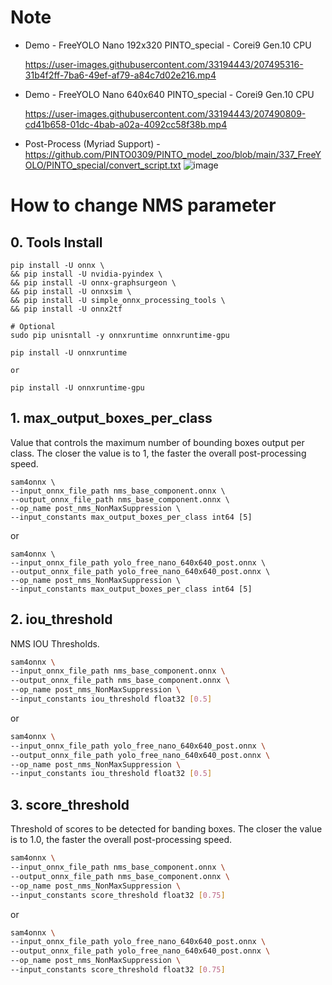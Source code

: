 # Note
- Demo - FreeYOLO Nano 192x320 PINTO_special - Corei9 Gen.10 CPU

  https://user-images.githubusercontent.com/33194443/207495316-31b4f2ff-7ba6-49ef-af79-a84c7d02e216.mp4

- Demo - FreeYOLO Nano 640x640 PINTO_special - Corei9 Gen.10 CPU

  https://user-images.githubusercontent.com/33194443/207490809-cd41b658-01dc-4bab-a02a-4092cc58f38b.mp4

- Post-Process (Myriad Support) - https://github.com/PINTO0309/PINTO_model_zoo/blob/main/337_FreeYOLO/PINTO_special/convert_script.txt
![image](https://user-images.githubusercontent.com/33194443/207271656-0b7fc7ca-aadb-4d3c-b18c-388bd60c687d.png)

# How to change NMS parameter
## 0. Tools Install
```
pip install -U onnx \
&& pip install -U nvidia-pyindex \
&& pip install -U onnx-graphsurgeon \
&& pip install -U onnxsim \
&& pip install -U simple_onnx_processing_tools \
&& pip install -U onnx2tf
```

```
# Optional
sudo pip unisntall -y onnxruntime onnxruntime-gpu

pip install -U onnxruntime

or

pip install -U onnxruntime-gpu
```

## 1. max_output_boxes_per_class
  Value that controls the maximum number of bounding boxes output per class. The closer the value is to 1, the faster the overall post-processing speed.
  ```
  sam4onnx \
  --input_onnx_file_path nms_base_component.onnx \
  --output_onnx_file_path nms_base_component.onnx \
  --op_name post_nms_NonMaxSuppression \
  --input_constants max_output_boxes_per_class int64 [5]
  ```
  or
  ```
  sam4onnx \
  --input_onnx_file_path yolo_free_nano_640x640_post.onnx \
  --output_onnx_file_path yolo_free_nano_640x640_post.onnx \
  --op_name post_nms_NonMaxSuppression \
  --input_constants max_output_boxes_per_class int64 [5]
  ```
## 2. iou_threshold
  NMS IOU Thresholds.
  ```bash
  sam4onnx \
  --input_onnx_file_path nms_base_component.onnx \
  --output_onnx_file_path nms_base_component.onnx \
  --op_name post_nms_NonMaxSuppression \
  --input_constants iou_threshold float32 [0.5]
  ```
  or
  ```bash
  sam4onnx \
  --input_onnx_file_path yolo_free_nano_640x640_post.onnx \
  --output_onnx_file_path yolo_free_nano_640x640_post.onnx \
  --op_name post_nms_NonMaxSuppression \
  --input_constants iou_threshold float32 [0.5]
  ```
## 3. score_threshold
  Threshold of scores to be detected for banding boxes. The closer the value is to 1.0, the faster the overall post-processing speed.
  ```bash
  sam4onnx \
  --input_onnx_file_path nms_base_component.onnx \
  --output_onnx_file_path nms_base_component.onnx \
  --op_name post_nms_NonMaxSuppression \
  --input_constants score_threshold float32 [0.75]
  ```
  or
  ```bash
  sam4onnx \
  --input_onnx_file_path yolo_free_nano_640x640_post.onnx \
  --output_onnx_file_path yolo_free_nano_640x640_post.onnx \
  --op_name post_nms_NonMaxSuppression \
  --input_constants score_threshold float32 [0.75]
  ```
